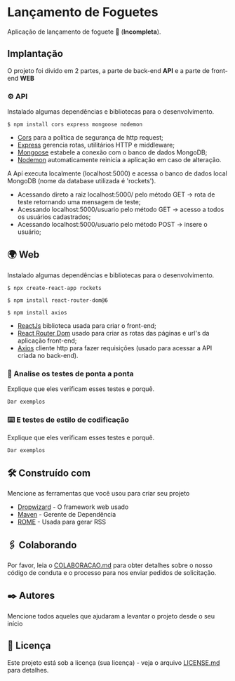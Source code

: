 # Lançamento de Foguetes

Aplicação de lançamento de foguete 🚀 (**Incompleta**).

## Implantação

O projeto foi divido em 2 partes, a parte de back-end **API** e a parte de front-end **WEB**

### ⚙ API

Instalado algumas dependências e bibliotecas para o desenvolvimento.

```
$ npm install cors express mongoose nodemon
```

* [Cors](https://www.npmjs.com/package/cors#installation) para a política de segurança de http request;
* [Express](https://expressjs.com/pt-br/starter/installing.html) gerencia rotas, utilitários HTTP e middleware;
* [Mongoose](https://mongoosejs.com/docs/index.html) estabele a conexão com o banco de dados MongoDB;
* [Nodemon](https://www.npmjs.com/package/nodemon) automaticamente reinicia a aplicação em caso de alteração.

A Apí executa localmente (localhost:5000) e acessa o banco de dados local MongoDB (nome da database utilizada é 'rockets').

* Acessando direto a raiz localhost:5000/ pelo método GET -> rota de teste retornando uma mensagem de teste;
* Acessando localhost:5000/usuario pelo método GET -> acesso a todos os usuários cadastrados;
* Acessando localhost:5000/usuario pelo método POST -> insere o usuário;

## 🌍 Web

Instalado algumas dependências e bibliotecas para o desenvolvimento.

```
$ npx create-react-app rockets
```
```
$ npm install react-router-dom@6
```
```
$ npm install axios
```

* [ReactJs](https://pt-br.reactjs.org/) biblioteca usada para criar o front-end;
* [React Router Dom](https://reactrouter.com/docs/en/v6/getting-started/installation) usado para criar as rotas das páginas e url's da aplicação front-end;
* [Axios](https://www.npmjs.com/package/axios#installing) cliente http para fazer requisições (usado para acessar a API criada no back-end).

### 🔩 Analise os testes de ponta a ponta

Explique que eles verificam esses testes e porquê.

```
Dar exemplos
```

### ⌨️ E testes de estilo de codificação

Explique que eles verificam esses testes e porquê.

```
Dar exemplos
```

## 🛠️ Construído com

Mencione as ferramentas que você usou para criar seu projeto

* [Dropwizard](http://www.dropwizard.io/1.0.2/docs/) - O framework web usado
* [Maven](https://maven.apache.org/) - Gerente de Dependência
* [ROME](https://rometools.github.io/rome/) - Usada para gerar RSS

## 🖇️ Colaborando

Por favor, leia o [COLABORACAO.md](https://gist.github.com/usuario/linkParaInfoSobreContribuicoes) para obter detalhes sobre o nosso código de conduta e o processo para nos enviar pedidos de solicitação.

## ✒️ Autores

Mencione todos aqueles que ajudaram a levantar o projeto desde o seu início

## 📄 Licença

Este projeto está sob a licença (sua licença) - veja o arquivo [LICENSE.md](https://github.com/usuario/projeto/licenca) para detalhes.
